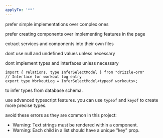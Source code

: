```yaml
---
applyTo: '**'
---
```


prefer simple implementations over complex ones

prefer creating components over implementing features in the page

extract services and components into their own files

dont use null and undefined values unless necessary

dont implement types and interfaces unless necessary

```
import { relations, type InferSelectModel } from "drizzle-orm"
// Interface for workout log entry
export type WorkoutLog = InferSelectModel<typeof workouts>;
```
to infer types from database schema.

use advanced typescript features. you can use `typeof` and `keyof` to create more precise types.

avoid these errors as they are common in this project:
- Warning: Text strings must be rendered within a <Text> component.
- Warning: Each child in a list should have a unique "key" prop.
